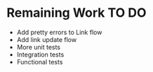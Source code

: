 # Remaining Work TO DO

* Add pretty errors to Link flow
* Add link update flow
* More unit tests
* Integration tests
* Functional tests
